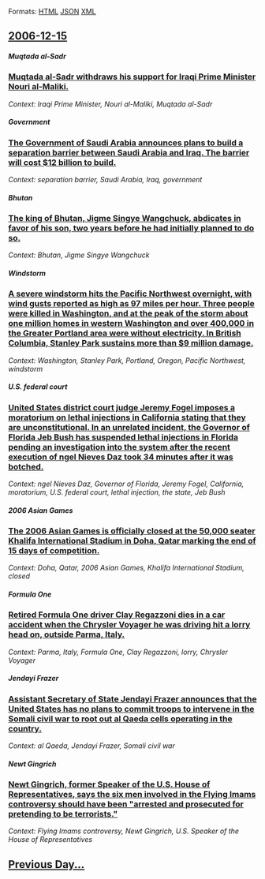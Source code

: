
Formats: [HTML](2006/12/15/index.html)  [JSON](2006/12/15/index.json)  [XML](2006/12/15/index.xml)  

## [2006-12-15](/news/2006/12/15/index.md)

##### Muqtada al-Sadr
### [ Muqtada al-Sadr withdraws his support for Iraqi Prime Minister Nouri al-Maliki. ](/news/2006/12/15/muqtada-al-sadr-withdraws-his-support-for-iraqi-prime-minister-nouri-al-maliki.md)
_Context: Iraqi Prime Minister, Nouri al-Maliki, Muqtada al-Sadr_

##### Government
### [ The Government of Saudi Arabia announces plans to build a separation barrier between Saudi Arabia and Iraq. The barrier will cost $12 billion to build. ](/news/2006/12/15/the-government-of-saudi-arabia-announces-plans-to-build-a-separation-barrier-between-saudi-arabia-and-iraq-the-barrier-will-cost-12-billi.md)
_Context: separation barrier, Saudi Arabia, Iraq, government_

##### Bhutan
### [ The king of Bhutan, Jigme Singye Wangchuck, abdicates in favor of his son, two years before he had initially planned to do so. ](/news/2006/12/15/the-king-of-bhutan-jigme-singye-wangchuck-abdicates-in-favor-of-his-son-two-years-before-he-had-initially-planned-to-do-so.md)
_Context: Bhutan, Jigme Singye Wangchuck_

##### Windstorm
### [ A severe windstorm hits the Pacific Northwest overnight, with wind gusts reported as high as 97 miles per hour. Three people were killed in Washington, and at the peak of the storm about one million homes in western Washington and over 400,000 in the Greater Portland area were without electricity. In British Columbia, Stanley Park sustains more than $9 million damage. ](/news/2006/12/15/a-severe-windstorm-hits-the-pacific-northwest-overnight-with-wind-gusts-reported-as-high-as-97-miles-per-hour-three-people-were-killed-in.md)
_Context: Washington, Stanley Park, Portland, Oregon, Pacific Northwest, windstorm_

##### U.S. federal court
### [ United States district court judge Jeremy Fogel imposes a moratorium on lethal injections in California stating that they are unconstitutional. In an unrelated incident, the Governor of Florida Jeb Bush has suspended lethal injections in Florida pending an investigation into the system after the recent execution of ngel Nieves Daz took 34 minutes after it was botched. ](/news/2006/12/15/united-states-district-court-judge-jeremy-fogel-imposes-a-moratorium-on-lethal-injections-in-california-stating-that-they-are-unconstitutio.md)
_Context: ngel Nieves Daz, Governor of Florida, Jeremy Fogel, California, moratorium, U.S. federal court, lethal injection, the state, Jeb Bush_

##### 2006 Asian Games
### [ The 2006 Asian Games is officially closed at the 50,000 seater Khalifa International Stadium in Doha, Qatar marking the end of 15 days of competition.](/news/2006/12/15/the-2006-asian-games-is-officially-closed-at-the-50-000-seater-khalifa-international-stadium-in-doha-qatar-marking-the-end-of-15-days-of-c.md)
_Context: Doha, Qatar, 2006 Asian Games, Khalifa International Stadium, closed_

##### Formula One
### [ Retired Formula One driver Clay Regazzoni dies in a car accident when the Chrysler Voyager he was driving hit a lorry head on, outside Parma, Italy. ](/news/2006/12/15/retired-formula-one-driver-clay-regazzoni-dies-in-a-car-accident-when-the-chrysler-voyager-he-was-driving-hit-a-lorry-head-on-outside-parm.md)
_Context: Parma, Italy, Formula One, Clay Regazzoni, lorry, Chrysler Voyager_

##### Jendayi Frazer
### [ Assistant Secretary of State Jendayi Frazer announces that the United States has no plans to commit troops to intervene in the Somali civil war to root out al Qaeda cells operating in the country. ](/news/2006/12/15/assistant-secretary-of-state-jendayi-frazer-announces-that-the-united-states-has-no-plans-to-commit-troops-to-intervene-in-the-somali-civil.md)
_Context: al Qaeda, Jendayi Frazer, Somali civil war_

##### Newt Gingrich
### [ Newt Gingrich, former Speaker of the U.S. House of Representatives, says the six men involved in the Flying Imams controversy should have been "arrested and prosecuted for pretending to be terrorists." ](/news/2006/12/15/newt-gingrich-former-speaker-of-the-u-s-house-of-representatives-says-the-six-men-involved-in-the-flying-imams-controversy-should-have-b.md)
_Context: Flying Imams controversy, Newt Gingrich, U.S. Speaker of the House of Representatives_

## [Previous Day...](/news/2006/12/14/index.md)

